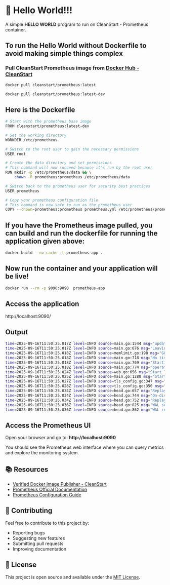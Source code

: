 # 🚀 Hello World!!! 

A simple **HELLO WORLD** program to run on CleanStart - Prometheus container. 

## To run the Hello World without Dockerfile to avoid making simple things complex

### Pull CleanStart Prometheus image from [Docker Hub - CleanStart](https://hub.docker.com/u/cleanstart) 
```bash
docker pull cleanstart/prometheus:latest
```
```bash
docker pull cleanstart/prometheus:latest-dev
```

## Here is the Dockerfile
```bash
# Start with the prometheus base image
FROM cleanstart/prometheus:latest-dev

# Set the working directory
WORKDIR /etc/prometheus

# Switch to the root user to gain the necessary permissions
USER root

# Create the data directory and set permissions
# This command will now succeed because it's run by the root user
RUN mkdir -p /etc/prometheus/data && \
    chown -R prometheus:prometheus /etc/prometheus/data

# Switch back to the prometheus user for security best practices
USER prometheus

# Copy your prometheus configuration file
# This command is now safe to run as the prometheus user
COPY --chown=prometheus:prometheus prometheus.yml /etc/prometheus/prometheus.yml
```


## If you have the Prometheus image pulled, you can build and run the dockerfile for running the application given above:
```bash
docker build --no-cache -t prometheus-app .
```

## Now run the container and your application will be live!
```bash
docker run --rm -p 9090:9090  prometheus-app
```
## Access the application
http://localhost:9090/

## Output 
```bash
time=2025-09-16T11:50:25.017Z level=INFO source=main.go:1544 msg="updated GOGC" old=100 new=75
time=2025-09-16T11:50:25.017Z level=INFO source=main.go:676 msg="Leaving GOMAXPROCS=16: CPU quota undefined" component=automaxprocs
time=2025-09-16T11:50:25.018Z level=INFO source=memlimit.go:198 msg="GOMEMLIMIT is updated" component=automemlimit package=github.com/KimMachineGun/automemlimit/memlimit GOMEMLIMIT=7164883353 previous=9223372036854775807
time=2025-09-16T11:50:25.018Z level=INFO source=main.go:718 msg="No time or size retention was set so using the default time retention" duration=15d
time=2025-09-16T11:50:25.018Z level=INFO source=main.go:769 msg="Starting Prometheus Server" mode=server version="(version=3.5.0, branch=master, revision=AlpineLinux)"
time=2025-09-16T11:50:25.018Z level=INFO source=main.go:774 msg="operational information" build_context="(go=go1.24.5, platform=linux/amd64, user=bhavik@build-amd64-aa, date=20250729-11:13:53, tags=netgo,builtinassets)" host_details="(Linux 6.6.87.2-microsoft-standard-WSL2 #1 SMP PREEMPT_DYNAMIC Thu Jun  5 18:30:46 UTC 2025 x86_64 3f7a513eff03 localdomain)" fd_limits="(soft=1048576, hard=1048576)" vm_limits="(soft=unlimited, hard=unlimited)"
time=2025-09-16T11:50:25.024Z level=INFO source=web.go:656 msg="Start listening for connections" component=web address=0.0.0.0:9090
time=2025-09-16T11:50:25.025Z level=INFO source=main.go:1288 msg="Starting TSDB ..."
time=2025-09-16T11:50:25.027Z level=INFO source=tls_config.go:347 msg="Listening on" component=web address=[::]:9090
time=2025-09-16T11:50:25.028Z level=INFO source=tls_config.go:350 msg="TLS is disabled." component=web http2=false address=[::]:9090
time=2025-09-16T11:50:25.034Z level=INFO source=head.go:657 msg="Replaying on-disk memory mappable chunks if any" component=tsdb
time=2025-09-16T11:50:25.034Z level=INFO source=head.go:744 msg="On-disk memory mappable chunks replay completed" component=tsdb duration=1.48µs
time=2025-09-16T11:50:25.034Z level=INFO source=head.go:752 msg="Replaying WAL, this may take a while" component=tsdb
time=2025-09-16T11:50:25.036Z level=INFO source=head.go:825 msg="WAL segment loaded" component=tsdb segment=0 maxSegment=0 duration=1.655201ms
time=2025-09-16T11:50:25.036Z level=INFO source=head.go:862 msg="WAL replay completed" component=tsdb checkpoint_replay_duration=61.591µs wal_replay_duration=1.721596ms 
```

## Access the Prometheus UI
Open your browser and go to: **http://localhost:9090**

You should see the Prometheus web interface where you can query metrics and explore the monitoring system.

## 📚 Resources

- [Verified Docker Image Publisher - CleanStart](https://cleanstart.com/)
- [Prometheus Official Documentation](https://prometheus.io/docs/)
- [Prometheus Configuration Guide](https://prometheus.io/docs/prometheus/latest/configuration/configuration/)

## 🤝 Contributing

Feel free to contribute to this project by:
- Reporting bugs
- Suggesting new features
- Submitting pull requests
- Improving documentation

## 📄 License
This project is open source and available under the [MIT License](LICENSE).

